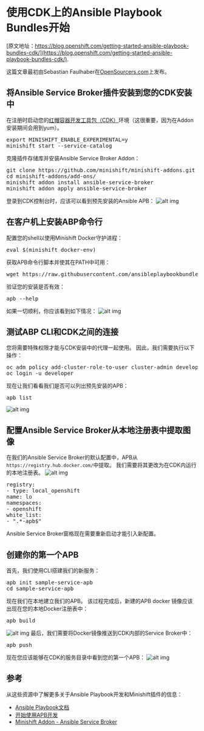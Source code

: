 # 使用CDK上的Ansible Playbook Bundles开始
[原文地址：https://blog.openshift.com/getting-started-ansible-playbook-bundles-cdk/](https://blog.openshift.com/getting-started-ansible-playbook-bundles-cdk/).

这篇文章最初由Sebastian Faulhaber在[OpenSourcers.com](http://www.opensourcerers.org/getting-started-with-ansible-playbook-bundles-on-cdk/)上发布。
## 将Ansible Service Broker插件安装到您的CDK安装中

在注册时启动您的[红帽容器开发工具包（CDK）](https://developers.redhat.com/products/cdk/overview/)环境（这很重要，因为在Addon安装期间会用到yum）。
<pre>
export MINISHIFT_ENABLE_EXPERIMENTAL=y
minishift start --service-catalog
</pre>
克隆插件存储库并安装Ansible Service Broker Addon：
<pre>
git clone https://github.com/minishift/minishift-addons.git
cd minishift-addons/add-ons/
minishift addon install ansible-service-broker
minishift addon apply ansible-service-broker
</pre>
登录到CDK控制台时，应该可以看到预先安装的Ansible APB：
![alt img](https://blog.openshift.com/wp-content/uploads/ansible1.png)
## 在客户机上安装ABP命令行
配置您的shell以使用Minishift Docker守护进程：
<pre>
eval $(minishift docker-env)
</pre>
获取APB命令行脚本并使其在PATH中可用：
<pre>
wget https://raw.githubusercontent.com/ansibleplaybookbundle/ansible-playbook-bundle/master/scripts/apb-docker-run.sh && mv apb-docker-run.sh apb && chmod +x apb
</pre>
验证您的安装是否有效：
<pre>
apb --help
</pre>
如果一切顺利，你应该看到如下情况：
![alt img](https://blog.openshift.com/wp-content/uploads/ansible2.png)
## 测试ABP CLI和CDK之间的连接

您将需要特殊权限才能与CDK安装中的代理一起使用。 因此，我们需要执行以下操作：
<pre>
oc adm policy add-cluster-role-to-user cluster-admin developer
oc login -u developer
</pre>
现在让我们看看我们是否可以列出预先安装的APB：
<pre>
apb list
</pre>
![alt img](https://blog.openshift.com/wp-content/uploads/ansible3.png)

## 配置Ansible Service Broker从本地注册表中提取图像

在我们的Ansible Service Broker的默认配置中，APB从`https://registry.hub.docker.com/`中提取。 我们需要将其更改为在CDK内运行的本地注册表。
![alt img](https://blog.openshift.com/wp-content/uploads/ansible4.png)
<pre>
registry:
- type: local_openshift
name: lo
namespaces:
- openshift
white_list:
- ".*-apb$"
</pre>
Ansible Service Broker窗格现在需要重新启动才能引入新配置。

## 创建你的第一个APB

首先，我们使用CLI搭建我们的新服务：
<pre>apb init sample-service-apb
cd sample-service-apb</pre>
现在我们在本地建立我们的APB。 该过程完成后，新建的APB docker 镜像应该出现在您的本地Docker注册表中：
<pre>apb build</pre>
![alt img](https://blog.openshift.com/wp-content/uploads/ansible5.png)
最后，我们需要将Docker镜像推送到CDK内部的Service Broker中：
<pre>apb push
</pre>
现在您应该能够在CDK的服务目录中看到您的第一个APB：
![alt img](https://blog.openshift.com/wp-content/uploads/ansible6.png)

## 参考

从这些资源中了解更多关于Ansible Playbook开发和Minishift插件的信息：

* [Ansible Playbook文档](https://github.com/ansibleplaybookbundle/ansible-playbook-bundle/blob/master/docs/apb_cli.md#installing-the-apb-tool)
* [开始使用APB开发](https://docs.openshift.com/container-platform/3.7/apb_devel/writing/getting_started.html)
* [Minishift Addon - Ansible Service Broker](https://github.com/minishift/minishift-addons/tree/master/add-ons/ansible-service-broker)
